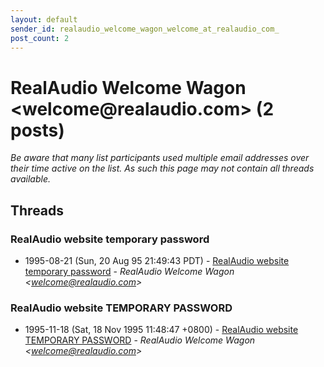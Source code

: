 ```yaml
---
layout: default
sender_id: realaudio_welcome_wagon_welcome_at_realaudio_com_
post_count: 2
---
```


# RealAudio Welcome Wagon <welcome<span>@</span>realaudio.com> (2 posts)

_Be aware that many list participants used multiple email addresses over their time active on the list. As such this page may not contain all threads available._

## Threads

### RealAudio website temporary password
+ 1995-08-21 (Sun, 20 Aug 95 21:49:43 PDT) - [RealAudio website temporary password](/archive/1995/08/b4a9fae22ea221043a10c2a2c09e47228ae309ee26109676354093e907041581) - _RealAudio Welcome Wagon \<welcome@realaudio.com\>_

### RealAudio website TEMPORARY PASSWORD
+ 1995-11-18 (Sat, 18 Nov 1995 11:48:47 +0800) - [RealAudio website TEMPORARY PASSWORD](/archive/1995/11/d2a8f65c4e616edae9dc5eb0c78ef28136ac3488e8532abcaf0f8626b496faf8) - _RealAudio Welcome Wagon \<welcome@realaudio.com\>_

